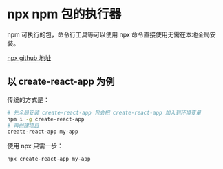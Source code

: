 # npx npm 包的执行器

npm 可执行的包，命令行工具等可以使用 npx 命令直接使用无需在本地全局安装。

[npx github 地址](https://github.com/npm/npx)

## 以 create-react-app 为例

传统的方式是：

```sh
# 先全局安装 create-react-app 包会把 create-react-app 加入到环境变量
npm i -g create-react-app
# 再创建项目
create-react-app my-app
```

使用 npx 只需一步：

```sh
npx create-react-app my-app
```
